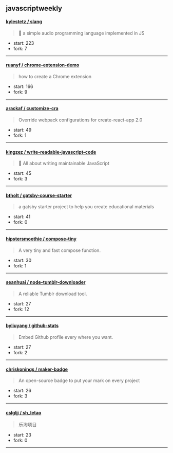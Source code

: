 ## javascriptweekly

#### [kylestetz / slang](https://github.com/kylestetz/slang)

> 🎤 a simple audio programming language implemented in JS

+ start: 223
+ fork: 7

----


#### [ruanyf / chrome-extension-demo](https://github.com/ruanyf/chrome-extension-demo)

> how to create a Chrome extension

+ start: 166
+ fork: 9

----


#### [arackaf / customize-cra](https://github.com/arackaf/customize-cra)

> Override webpack configurations for create-react-app 2.0

+ start: 49
+ fork: 1

----


#### [kingzez / write-readable-javascript-code](https://github.com/kingzez/write-readable-javascript-code)

> 📖 All about writing maintainable JavaScript

+ start: 45
+ fork: 3

----


#### [btholt / gatsby-course-starter](https://github.com/btholt/gatsby-course-starter)

> a gatsby starter project to help you create educational materials

+ start: 41
+ fork: 0

----


#### [hipstersmoothie / compose-tiny](https://github.com/hipstersmoothie/compose-tiny)

> A very tiny and fast compose function.

+ start: 30
+ fork: 1

----


#### [seanhuai / node-tumblr-downloader](https://github.com/seanhuai/node-tumblr-downloader)

> A reliable Tumblr download tool.

+ start: 27
+ fork: 12

----


#### [byliuyang / github-stats](https://github.com/byliuyang/github-stats)

> Embed Github profile every where you want.

+ start: 27
+ fork: 2

----


#### [chriskonings / maker-badge](https://github.com/chriskonings/maker-badge)

> An open-source badge to put your mark on every project

+ start: 26
+ fork: 3

----


#### [cslgljj / sh_letao](https://github.com/cslgljj/sh_letao)

> 乐淘项目

+ start: 23
+ fork: 0

----

